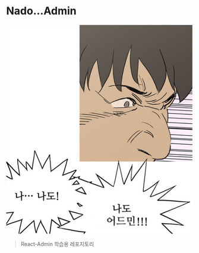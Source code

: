 # Nado...Admin

<p align="center">
  <img src="https://github.com/younggeun0/NadoAdmin/blob/main/nado.png?raw=true" />
</p>

> React-Admin 학습용 레포지토리

